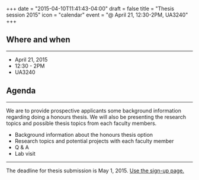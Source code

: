 +++
date = "2015-04-10T11:41:43-04:00"
draft = false
title = "Thesis session 2015"
icon = "calendar"
event = "@ April 21, 12:30-2PM, UA3240"
+++


## Where and when
---

- April 21, 2015
- 12:30 - 2PM
- UA3240

## Agenda
---

We are to provide prospective applicants some background information regarding
doing a honours thesis.  We will also be presenting the research topics and
possible thesis topics from each faculty members.

- Background information about the honours thesis option
- Research topics and potential projects with each faculty member
- Q & A
- Lab visit

<hr>

<div class="alert alert-danger">
The deadline for thesis submission is May 1, 2015.
<a href="http://csundergrad.science.uoit.ca/post/thesis-signup-2015/">Use the
sign-up page.</a>
</div>


